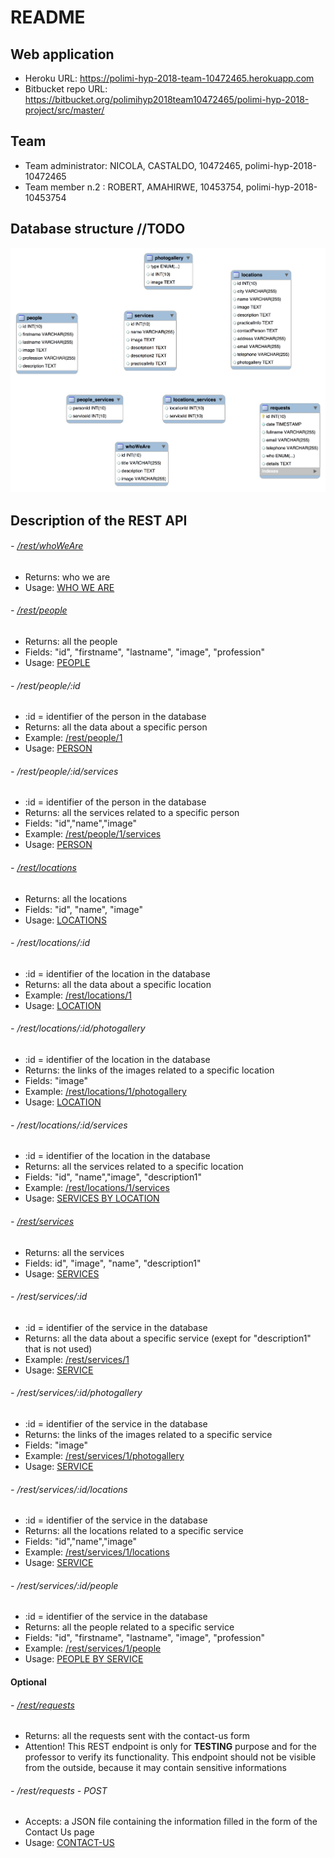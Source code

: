 # README

## Web application
- Heroku URL:  https://polimi-hyp-2018-team-10472465.herokuapp.com
- Bitbucket repo URL:  https://bitbucket.org/polimihyp2018team10472465/polimi-hyp-2018-project/src/master/

## Team
- Team administrator:   NICOLA, CASTALDO,   10472465,   polimi-hyp-2018-10472465
- Team member n.2   :   ROBERT, AMAHIRWE,   10453754,   polimi-hyp-2018-10453754

## Database structure //TODO
![alt text](/other/db.png)

## Description of the REST API

###### - [/rest/whoWeAre](https://polimi-hyp-2018-team-10472465.herokuapp.com/rest/whoWeAre)
- Returns: who we are 
- Usage: [WHO WE ARE](https://polimi-hyp-2018-team-10472465.herokuapp.com/pages/whoWeAre.html)

###### - [/rest/people](https://polimi-hyp-2018-team-10472465.herokuapp.com/rest/people)
- Returns: all the people 
- Fields: "id", "firstname", "lastname", "image", "profession"
- Usage: [PEOPLE](https://polimi-hyp-2018-team-10472465.herokuapp.com/pages/people.html)

###### - /rest/people/:id
- :id = identifier of the person in the database
- Returns: all the data about a specific person
- Example: [/rest/people/1](https://polimi-hyp-2018-team-10472465.herokuapp.com/rest/people/1)
- Usage: [PERSON](https://polimi-hyp-2018-team-10472465.herokuapp.com/pages/person.html?id=1)

###### - /rest/people/:id/services
- :id = identifier of the person in the database
- Returns: all the services related to a specific person
- Fields: "id","name","image"
- Example: [/rest/people/1/services](https://polimi-hyp-2018-team-10472465.herokuapp.com/rest/people/1/services)
- Usage: [PERSON](https://polimi-hyp-2018-team-10472465.herokuapp.com/pages/person.html?id=1)

###### - [/rest/locations](https://polimi-hyp-2018-team-10472465.herokuapp.com/rest/locations)
- Returns: all the locations 
- Fields: "id", "name", "image"
- Usage: [LOCATIONS](https://polimi-hyp-2018-team-10472465.herokuapp.com/pages/locations.html)

###### - /rest/locations/:id
- :id = identifier of the location in the database
- Returns: all the data about a specific location
- Example: [/rest/locations/1](https://polimi-hyp-2018-team-10472465.herokuapp.com/rest/locations/1)
- Usage: [LOCATION](https://polimi-hyp-2018-team-10472465.herokuapp.com/pages/location.html?id=1)

###### - /rest/locations/:id/photogallery
- :id = identifier of the location in the database
- Returns: the links of the images related to a specific location
- Fields: "image"
- Example: [/rest/locations/1/photogallery](https://polimi-hyp-2018-team-10472465.herokuapp.com/rest/locations/1/photogallery)
- Usage: [LOCATION](https://polimi-hyp-2018-team-10472465.herokuapp.com/pages/location.html?id=1)

###### - /rest/locations/:id/services
- :id = identifier of the location in the database
- Returns: all the services related to a specific location
- Fields: "id", "name","image", "description1"
- Example: [/rest/locations/1/services](https://polimi-hyp-2018-team-10472465.herokuapp.com/rest/locations/1/services)
- Usage: [SERVICES BY LOCATION](https://polimi-hyp-2018-team-10472465.herokuapp.com/pages/services.html#locationId=1)

###### - [/rest/services](https://polimi-hyp-2018-team-10472465.herokuapp.com/rest/services)
- Returns: all the services
- Fields: id", "image", "name", "description1"
- Usage: [SERVICES](https://polimi-hyp-2018-team-10472465.herokuapp.com/pages/services.html)

###### - /rest/services/:id
- :id = identifier of the service in the database
- Returns: all the data about a specific service (exept for "description1" that is not used)
- Example: [/rest/services/1](https://polimi-hyp-2018-team-10472465.herokuapp.com/rest/services/1)
- Usage: [SERVICE](https://polimi-hyp-2018-team-10472465.herokuapp.com/pages/service.html?id=1)

###### - /rest/services/:id/photogallery
- :id = identifier of the service in the database
- Returns: the links of the images related to a specific service
- Fields: "image"
- Example: [/rest/services/1/photogallery](https://polimi-hyp-2018-team-10472465.herokuapp.com/rest/services/1/photogallery)
- Usage: [SERVICE](https://polimi-hyp-2018-team-10472465.herokuapp.com/pages/service.html?id=1)

###### - /rest/services/:id/locations
- :id = identifier of the service in the database
- Returns: all the locations related to a specific service
- Fields: "id","name","image"
- Example: [/rest/services/1/locations](https://polimi-hyp-2018-team-10472465.herokuapp.com/rest/services/1/locations)
- Usage: [SERVICE](https://polimi-hyp-2018-team-10472465.herokuapp.com/pages/service.html?id=1)

###### - /rest/services/:id/people
- :id = identifier of the service in the database
- Returns: all the people related to a specific service
- Fields: "id", "firstname", "lastname", "image", "profession"
- Example: [/rest/services/1/people](https://polimi-hyp-2018-team-10472465.herokuapp.com/rest/services/1/people)
- Usage: [PEOPLE BY SERVICE](https://polimi-hyp-2018-team-10472465.herokuapp.com/pages/people.html#serviceId=1)

#### Optional

###### - [/rest/requests](https://polimi-hyp-2018-team-10472465.herokuapp.com/rest/requests)
- Returns: all the requests sent with the contact-us form
- Attention! This REST endpoint is only for **TESTING** purpose and for the professor to verify its functionality. This endpoint should not be visible from the outside, because it may contain sensitive informations

###### - /rest/requests - POST
- Accepts: a JSON file containing the information filled in the form of the Contact Us page
- Usage: [CONTACT-US](https://polimi-hyp-2018-team-10472465.herokuapp.com/pages/contactUs.html)




